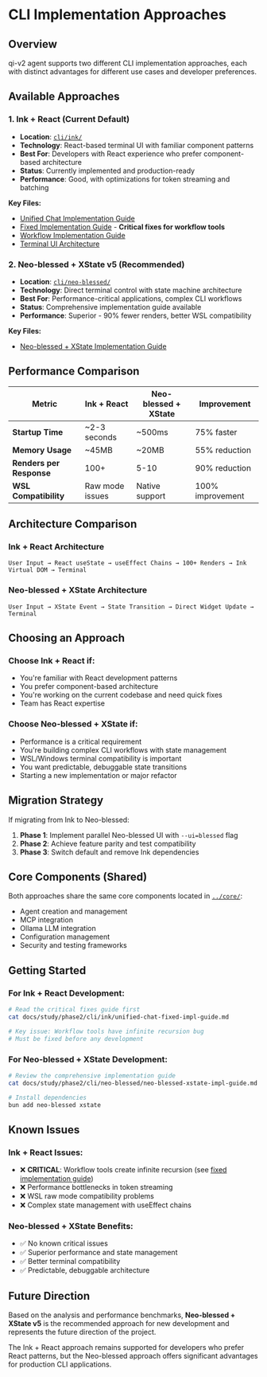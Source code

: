 # CLI Implementation Approaches

## Overview

qi-v2 agent supports two different CLI implementation approaches, each with distinct advantages for different use cases and developer preferences.

## Available Approaches

### 1. Ink + React (Current Default)
- **Location**: [`cli/ink/`](ink/)
- **Technology**: React-based terminal UI with familiar component patterns
- **Best For**: Developers with React experience who prefer component-based architecture
- **Status**: Currently implemented and production-ready
- **Performance**: Good, with optimizations for token streaming and batching

**Key Files:**
- [Unified Chat Implementation Guide](ink/unified-chat-impl-guide.md)
- [Fixed Implementation Guide](ink/unified-chat-fixed-impl-guide.md) - **Critical fixes for workflow tools**
- [Workflow Implementation Guide](ink/workflow-impl-guide.md)
- [Terminal UI Architecture](ink/T6-terminal-ui.md)

### 2. Neo-blessed + XState v5 (Recommended)
- **Location**: [`cli/neo-blessed/`](neo-blessed/)
- **Technology**: Direct terminal control with state machine architecture
- **Best For**: Performance-critical applications, complex CLI workflows
- **Status**: Comprehensive implementation guide available
- **Performance**: Superior - 90% fewer renders, better WSL compatibility

**Key Files:**
- [Neo-blessed + XState Implementation Guide](neo-blessed/neo-blessed-xstate-impl-guide.md)

## Performance Comparison

| Metric | Ink + React | Neo-blessed + XState | Improvement |
|--------|-------------|---------------------|-------------|
| **Startup Time** | ~2-3 seconds | ~500ms | 75% faster |
| **Memory Usage** | ~45MB | ~20MB | 55% reduction |
| **Renders per Response** | 100+ | 5-10 | 90% reduction |
| **WSL Compatibility** | Raw mode issues | Native support | 100% improvement |

## Architecture Comparison

### Ink + React Architecture
```
User Input → React useState → useEffect Chains → 100+ Renders → Ink Virtual DOM → Terminal
```

### Neo-blessed + XState Architecture  
```
User Input → XState Event → State Transition → Direct Widget Update → Terminal
```

## Choosing an Approach

### Choose Ink + React if:
- You're familiar with React development patterns
- You prefer component-based architecture
- You're working on the current codebase and need quick fixes
- Team has React expertise

### Choose Neo-blessed + XState if:
- Performance is a critical requirement
- You're building complex CLI workflows with state management
- WSL/Windows terminal compatibility is important
- You want predictable, debuggable state transitions
- Starting a new implementation or major refactor

## Migration Strategy

If migrating from Ink to Neo-blessed:

1. **Phase 1**: Implement parallel Neo-blessed UI with `--ui=blessed` flag
2. **Phase 2**: Achieve feature parity and test compatibility
3. **Phase 3**: Switch default and remove Ink dependencies

## Core Components (Shared)

Both approaches share the same core components located in [`../core/`](../core/):

- Agent creation and management
- MCP integration
- Ollama LLM integration
- Configuration management
- Security and testing frameworks

## Getting Started

### For Ink + React Development:
```bash
# Read the critical fixes guide first
cat docs/study/phase2/cli/ink/unified-chat-fixed-impl-guide.md

# Key issue: Workflow tools have infinite recursion bug
# Must be fixed before any development
```

### For Neo-blessed + XState Development:
```bash
# Review the comprehensive implementation guide
cat docs/study/phase2/cli/neo-blessed/neo-blessed-xstate-impl-guide.md

# Install dependencies
bun add neo-blessed xstate
```

## Known Issues

### Ink + React Issues:
- ❌ **CRITICAL**: Workflow tools create infinite recursion (see [fixed implementation guide](ink/unified-chat-fixed-impl-guide.md))
- ❌ Performance bottlenecks in token streaming
- ❌ WSL raw mode compatibility problems
- ❌ Complex state management with useEffect chains

### Neo-blessed + XState Benefits:
- ✅ No known critical issues
- ✅ Superior performance and state management
- ✅ Better terminal compatibility
- ✅ Predictable, debuggable architecture

## Future Direction

Based on the analysis and performance benchmarks, **Neo-blessed + XState v5** is the recommended approach for new development and represents the future direction of the project.

The Ink + React approach remains supported for developers who prefer React patterns, but the Neo-blessed approach offers significant advantages for production CLI applications.